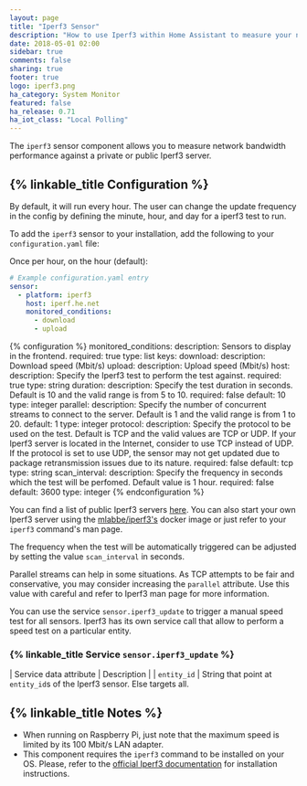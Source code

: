 ```yaml
---
layout: page
title: "Iperf3 Sensor"
description: "How to use Iperf3 within Home Assistant to measure your network bandwith."
date: 2018-05-01 02:00
sidebar: true
comments: false
sharing: true
footer: true
logo: iperf3.png
ha_category: System Monitor
featured: false
ha_release: 0.71
ha_iot_class: "Local Polling"
---
```


The `iperf3` sensor component allows you to measure network bandwidth performance against a private or public Iperf3 server.

## {% linkable_title Configuration %}

By default, it will run every hour.  The user can change the update frequency in the config by defining the minute, hour, and day for a iperf3 test to run.

To add the `iperf3` sensor to your installation, add the following to your `configuration.yaml` file:

Once per hour, on the hour (default):

```yaml
# Example configuration.yaml entry
sensor:
  - platform: iperf3
    host: iperf.he.net
    monitored_conditions:
      - download
      - upload
```

{% configuration %}
  monitored_conditions:
    description: Sensors to display in the frontend.
    required: true
    type: list
    keys:
      download:
        description: Download speed (Mbit/s)
      upload:
        description: Upload speed (Mbit/s)
  host:
    description: Specify the Iperf3 test to perform the test against.
    required: true
    type: string
  duration:
    description: Specify the test duration in seconds. Default is 10 and the valid range is from 5 to 10.
    required: false
    default: 10
    type: integer
  parallel:
    description: Specify the number of concurrent streams to connect to the server. Default is 1 and the valid range is from 1 to 20.
    default: 1
    type: integer
  protocol:
    description: Specify the protocol to be used on the test. Default is TCP and the valid values are TCP or UDP. If your Iperf3 server is located in the Internet, consider to use TCP instead of UDP. If the protocol is set to use UDP, the sensor may not get updated due to package retransmission issues due to its nature.
    required: false
    default: tcp
    type: string
  scan_interval:
    description: Specify the frequency in seconds which the test will be perfomed. Default value is 1 hour.
    required: false
    default: 3600
    type: integer
{% endconfiguration %}

You can find a list of public Iperf3 servers [here](https://iperf.fr/iperf-servers.php). You can also start your own Iperf3 server using the [mlabbe/iperf3's](https://hub.docker.com/r/mlabbe/iperf3/) docker image or just refer to your `iperf3` command's man page.

The frequency when the test will be automatically triggered can be adjusted by setting the value `scan_interval` in seconds.

Parallel streams can help in some situations. As TCP attempts to be fair and conservative, you may consider increasing the `parallel` attribute. Use this value with careful and refer to Iperf3 man page for more information.

You can use the service `sensor.iperf3_update` to trigger a manual speed test for all sensors. Iperf3 has its own service call that allow to perform a speed test on a particular entity.

### {% linkable_title Service `sensor.iperf3_update` %}

| Service data attribute | Description |
| `entity_id` | String that point at `entity_id`s of the Iperf3 sensor. Else targets all.


## {% linkable_title Notes %}

- When running on Raspberry Pi, just note that the maximum speed is limited by its 100 Mbit/s LAN adapter.
- This component requires the `iperf3` command to be installed on your OS. Please, refer to the [official Iperf3 documentation](http://software.es.net/iperf/obtaining.html) for installation instructions.
